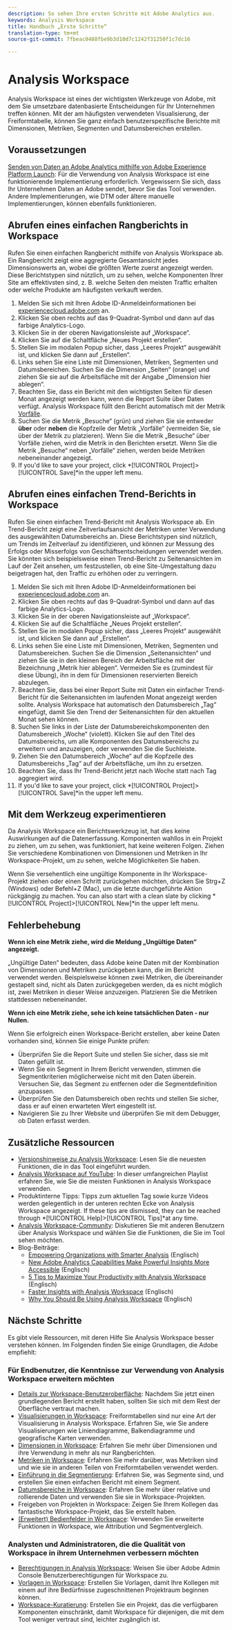 ```yaml
---
description: So sehen Ihre ersten Schritte mit Adobe Analytics aus.
keywords: Analysis Workspace
title: Handbuch „Erste Schritte“
translation-type: tm+mt
source-git-commit: 7fbeac0488fbe9b3d10d7c1242f31250f1c7dc16

---
```



# Analysis Workspace

Analysis Workspace ist eines der wichtigsten Werkzeuge von Adobe, mit dem Sie umsetzbare datenbasierte Entscheidungen für Ihr Unternehmen treffen können. Mit der am häufigsten verwendeten Visualisierung, der Freiformtabelle, können Sie ganz einfach benutzerspezifische Berichte mit Dimensionen, Metriken, Segmenten und Datumsbereichen erstellen.

## Voraussetzungen

[Senden von Daten an Adobe Analytics mithilfe von Adobe Experience Platform Launch](/help/implement/launch/validate-publish-prod.md): Für die Verwendung von Analysis Workspace ist eine funktionierende Implementierung erforderlich. Vergewissern Sie sich, dass Ihr Unternehmen Daten an Adobe sendet, bevor Sie das Tool verwenden. Andere Implementierungen, wie DTM oder ältere manuelle Implementierungen, können ebenfalls funktionieren.

## Abrufen eines einfachen Rangberichts in Workspace

Rufen Sie einen einfachen Rangbericht mithilfe von Analysis Workspace ab. Ein Rangbericht zeigt eine aggregierte Gesamtansicht jedes Dimensionswerts an, wobei die größten Werte zuerst angezeigt werden. Diese Berichtstypen sind nützlich, um zu sehen, welche Komponenten Ihrer Site am effektivsten sind, z. B. welche Seiten den meisten Traffic erhalten oder welche Produkte am häufigsten verkauft werden.

1. Melden Sie sich mit Ihren Adobe ID-Anmeldeinformationen bei [experiencecloud.adobe.com](https://experiencecloud.adobe.com) an.
2. Klicken Sie oben rechts auf das 9-Quadrat-Symbol und dann auf das farbige Analytics-Logo.
3. Klicken Sie in der oberen Navigationsleiste auf „Workspace“.
4. Klicken Sie auf die Schaltfläche „Neues Projekt erstellen“.
5. Stellen Sie im modalen Popup sicher, dass „Leeres Projekt“ ausgewählt ist, und klicken Sie dann auf „Erstellen“.
6. Links sehen Sie eine Liste mit Dimensionen, Metriken, Segmenten und Datumsbereichen. Suchen Sie die Dimension „Seiten“ (orange) und ziehen Sie sie auf die Arbeitsfläche mit der Angabe „Dimension hier ablegen“.
7. Beachten Sie, dass ein Bericht mit den wichtigsten Seiten für diesen Monat angezeigt werden kann, wenn die Report Suite über Daten verfügt. Analysis Workspace füllt den Bericht automatisch mit der Metrik [Vorfälle](/help/components/c-variables/c-metrics/metrics-occurrences.md).
8. Suchen Sie die Metrik „Besuche“ (grün) und ziehen Sie sie entweder **über** oder **neben** die Kopfzeile der Metrik „Vorfälle“ (vermeiden Sie, sie über der Metrik zu platzieren). Wenn Sie die Metrik „Besuche“ über Vorfälle ziehen, wird die Metrik in den Berichten ersetzt. Wenn Sie die Metrik „Besuche“ neben „Vorfälle“ ziehen, werden beide Metriken nebeneinander angezeigt.
9. If you&#39;d like to save your project, click *[!UICONTROL Project]>[!UICONTROL Save]*in the upper left menu.

## Abrufen eines einfachen Trend-Berichts in Workspace

Rufen Sie einen einfachen Trend-Bericht mit Analysis Workspace ab. Ein Trend-Bericht zeigt eine Zeitverlaufsansicht der Metriken unter Verwendung des ausgewählten Datumsbereichs an. Diese Berichtstypen sind nützlich, um Trends im Zeitverlauf zu identifizieren, und können zur Messung des Erfolgs oder Misserfolgs von Geschäftsentscheidungen verwendet werden. Sie könnten sich beispielsweise einen Trend-Bericht zu Seitenansichten im Lauf der Zeit ansehen, um festzustellen, ob eine Site-Umgestaltung dazu beigetragen hat, den Traffic zu erhöhen oder zu verringern.

1. Melden Sie sich mit Ihren Adobe ID-Anmeldeinformationen bei [experiencecloud.adobe.com](https://experiencecloud.adobe.com) an.
2. Klicken Sie oben rechts auf das 9-Quadrat-Symbol und dann auf das farbige Analytics-Logo.
3. Klicken Sie in der oberen Navigationsleiste auf „Workspace“.
4. Klicken Sie auf die Schaltfläche „Neues Projekt erstellen“.
5. Stellen Sie im modalen Popup sicher, dass „Leeres Projekt“ ausgewählt ist, und klicken Sie dann auf „Erstellen“.
6. Links sehen Sie eine Liste mit Dimensionen, Metriken, Segmenten und Datumsbereichen. Suchen Sie die Dimension „Seitenansichten“ und ziehen Sie sie in den kleinen Bereich der Arbeitsfläche mit der Bezeichnung „Metrik hier ablegen“. Vermeiden Sie es (zumindest für diese Übung), ihn in dem für Dimensionen reservierten Bereich abzulegen.
7. Beachten Sie, dass bei einer Report Suite mit Daten ein einfacher Trend-Bericht für die Seitenansichten im laufenden Monat angezeigt werden sollte. Analysis Workspace hat automatisch den Datumsbereich „Tag“ eingefügt, damit Sie den Trend der Seitenansichten für den aktuellen Monat sehen können.
8. Suchen Sie links in der Liste der Datumsbereichskomponenten den Datumsbereich „Woche“ (violett). Klicken Sie auf den Titel des Datumsbereichs, um alle Komponenten des Datumsbereichs zu erweitern und anzuzeigen, oder verwenden Sie die Suchleiste.
9. Ziehen Sie den Datumsbereich „Woche“ auf die Kopfzeile des Datumsbereichs „Tag“ auf der Arbeitsfläche, um ihn zu ersetzen.
10. Beachten Sie, dass Ihr Trend-Bericht jetzt nach Woche statt nach Tag aggregiert wird.
11. If you&#39;d like to save your project, click *[!UICONTROL Project]>[!UICONTROL Save]*in the upper left menu.

## Mit dem Werkzeug experimentieren

Da Analysis Workspace ein Berichtswerkzeug ist, hat dies keine Auswirkungen auf die Datenerfassung. Komponenten wahllos in ein Projekt zu ziehen, um zu sehen, was funktioniert, hat keine weiteren Folgen. Ziehen Sie verschiedene Kombinationen von Dimensionen und Metriken in Ihr Workspace-Projekt, um zu sehen, welche Möglichkeiten Sie haben.

Wenn Sie versehentlich eine ungültige Komponente in Ihr Workspace-Projekt ziehen oder einen Schritt zurückgehen möchten, drücken Sie Strg+Z (Windows) oder Befehl+Z (Mac), um die letzte durchgeführte Aktion rückgängig zu machen. You can also start with a clean slate by clicking *[!UICONTROL Project]>[!UICONTROL New]*in the upper left menu.

## Fehlerbehebung

**Wenn ich eine Metrik ziehe, wird die Meldung „Ungültige Daten“ angezeigt.**

„Ungültige Daten“ bedeuten, dass Adobe keine Daten mit der Kombination von Dimensionen und Metriken zurückgeben kann, die im Bericht verwendet werden. Beispielsweise können zwei Metriken, die übereinander gestapelt sind, nicht als Daten zurückgegeben werden, da es nicht möglich ist, zwei Metriken in dieser Weise anzuzeigen. Platzieren Sie die Metriken stattdessen nebeneinander.

**Wenn ich eine Metrik ziehe, sehe ich keine tatsächlichen Daten - nur Nullen.**

Wenn Sie erfolgreich einen Workspace-Bericht erstellen, aber keine Daten vorhanden sind, können Sie einige Punkte prüfen:

* Überprüfen Sie die Report Suite und stellen Sie sicher, dass sie mit Daten gefüllt ist.
* Wenn Sie ein Segment in Ihrem Bericht verwenden, stimmen die Segmentkriterien möglicherweise nicht mit den Daten überein. Versuchen Sie, das Segment zu entfernen oder die Segmentdefinition anzupassen.
* Überprüfen Sie den Datumsbereich oben rechts und stellen Sie sicher, dass er auf einen erwarteten Wert eingestellt ist.
* Navigieren Sie zu Ihrer Website und überprüfen Sie mit dem Debugger, ob Daten erfasst werden.

## Zusätzliche Ressourcen

* [Versionshinweise zu Analysis Workspace](/help/analyze/analysis-workspace/new-features-in-analysis-workspace.md): Lesen Sie die neuesten Funktionen, die in das Tool eingeführt wurden.
* [Analysis Workspace auf YouTube](https://www.youtube.com/playlist?list=PL2tCx83mn7GuNnQdYGOtlyCu0V5mEZ8sS): In dieser umfangreichen Playlist erfahren Sie, wie Sie die meisten Funktionen in Analysis Workspace verwenden.
* Produktinterne Tipps: Tipps zum aktuellen Tag sowie kurze Videos werden gelegentlich in der unteren rechten Ecke von Analysis Workspace angezeigt. If these tips are dismissed, they can be reached through *[!UICONTROL Help]>[!UICONTROL Tips]*at any time.
* [Analysis Workspace-Community](https://forums.adobe.com/community/experience-cloud/analytics-cloud/analytics/analysis-workspace): Diskutieren Sie mit anderen Benutzern über Analysis Workspace und wählen Sie die Funktionen, die Sie im Tool sehen möchten.
* Blog-Beiträge:
   * [Empowering Organizations with Smarter Analysis](https://blogs.adobe.com/digitalmarketing/analytics/adobe-analytics-fall-2016-release-empowering-organizations-smarter-analysis/) (Englisch)
   * [New Adobe Analytics Capabilities Make Powerful Insights More Accessible](https://blogs.adobe.com/digitalmarketing/analytics/new-adobe-analytics-capabilities-make-powerful-insights-accessible/) (Englisch)
   * [5 Tips to Maximize Your Productivity with Analysis Workspace](https://blogs.adobe.com/digitalmarketing/analytics/5-tips-maximize-productivity-analysis-workspace/) (Englisch)
   * [Faster Insights with Analysis Workspace](https://blogs.adobe.com/digitalmarketing/analytics/faster-insights-with-the-analysis-workspace/) (Englisch)
   * [Why You Should Be Using Analysis Workspace](https://blogs.adobe.com/digitalmarketing/analytics/why-you-should-be-using-analysis-workspace-in-adobe-analytics/) (Englisch)

## Nächste Schritte

Es gibt viele Ressourcen, mit deren Hilfe Sie Analysis Workspace besser verstehen können. Im Folgenden finden Sie einige Grundlagen, die Adobe empfiehlt:

### Für Endbenutzer, die Kenntnisse zur Verwendung von Analysis Workspace erweitern möchten

* [Details zur Workspace-Benutzeroberfläche](/help/analyze/analysis-workspace/build-workspace-project/t-freeform-project.md): Nachdem Sie jetzt einen grundlegenden Bericht erstellt haben, sollten Sie sich mit dem Rest der Oberfläche vertraut machen.
* [Visualisierungen in Workspace](/help/analyze/analysis-workspace/visualizations/freeform-analysis-visualizations.md): Freiformtabellen sind nur eine Art der Visualisierung in Analysis Workspace. Erfahren Sie, wie Sie andere Visualisierungen wie Liniendiagramme, Balkendiagramme und geografische Karten verwenden.
* [Dimensionen in Workspace](/help/analyze/analysis-workspace/components/dimensions/t-breakdown-fa.md): Erfahren Sie mehr über Dimensionen und ihre Verwendung in mehr als nur Rangberichten.
* [Metriken in Workspace](/help/analyze/analysis-workspace/components/apply-create-metrics.md): Erfahren Sie mehr darüber, was Metriken sind und wie sie in anderen Teilen von Freiformtabellen verwendet werden.
* [Einführung in die Segmentierung](/help/analyze/analysis-workspace/components/t-freeform-project-segment.md): Erfahren Sie, was Segmente sind, und erstellen Sie einen einfachen Bericht mit einem Segment.
* [Datumsbereiche in Workspace](/help/analyze/analysis-workspace/components/calendar-date-ranges/calendar.md): Erfahren Sie mehr über relative und rollierende Daten und verwenden Sie sie in Workspace-Projekten.
* Freigeben von Projekten in Workspace: Zeigen Sie Ihrem Kollegen das fantastische Workspace-Projekt, das Sie erstellt haben.
* [(Erweitert) Bedienfelder in Workspace](/help/analyze/analysis-workspace/c-panels/panels.md): Verwenden Sie erweiterte Funktionen in Workspace, wie Attribution und Segmentvergleich.

### Analysten und Administratoren, die die Qualität von Workspace in ihrem Unternehmen verbessern möchten

* [Berechtigungen in Analysis Workspace](https://docs.adobe.com/content/help/de-DE/core-services/interface/manage-users-and-products/admin-getting-started.html): Weisen Sie über Adobe Admin Console Benutzerberechtigungen für Workspace zu.
* [Vorlagen in Workspace](/help/analyze/analysis-workspace/build-workspace-project/starter-projects.md): Erstellen Sie Vorlagen, damit Ihre Kollegen mit einem auf ihre Bedürfnisse zugeschnittenen Projektraum beginnen können.
* [Workspace-Kuratierung](/help/analyze/analysis-workspace/curate-share/curate.md): Erstellen Sie ein Projekt, das die verfügbaren Komponenten einschränkt, damit Workspace für diejenigen, die mit dem Tool weniger vertraut sind, leichter zugänglich ist.
